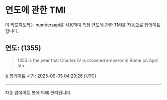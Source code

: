 
# 연도에 관한 TMI

이 리포지토리는 numbersapi를 사용하여 특정 년도에 관한 TMI를 자동으로 업데이트합니다.

## 연도: (1355)
> 1355 is the year that Charles IV is crowned emperor in Rome on April 5th.

⏳ 업데이트 시간: 2025-09-05 04:29:26 (UTC)

---
자동 업데이트 봇에 의해 관리됩니다.

